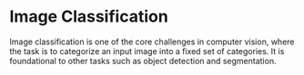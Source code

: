 # Image Classification

Image classification is one of the core challenges in computer vision, where the task is to categorize an input image into a fixed set of categories. It is foundational to other tasks such as object detection and segmentation.
